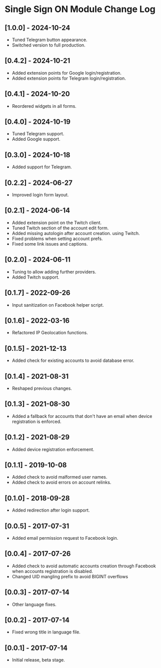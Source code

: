 
# Single Sign ON Module Change Log

## [1.0.0] - 2024-10-24

- Tuned Telegram button appearance.
- Switched version to full production.

## [0.4.2] - 2024-10-21

- Added extension points for Google login/registration.
- Added extension points for Telegram login/registration.

## [0.4.1] - 2024-10-20

- Reordered widgets in all forms.

## [0.4.0] - 2024-10-19

- Tuned Telegram support.
- Added Google support.

## [0.3.0] - 2024-10-18

- Added support for Telegram.

## [0.2.2] - 2024-06-27

- Improved login form layout.

## [0.2.1] - 2024-06-14

- Added extension point on the Twitch client.
- Tuned Twitch section of the account edit form.
- Added missing autologin after account creation. using Twitch.
- Fixed problems when setting account prefs.
- Fixed some link issues and captions.

## [0.2.0] - 2024-06-11

- Tuning to allow adding further providers.
- Added Twitch support.

## [0.1.7] - 2022-09-26

- Input sanitization on Facebook helper script.

## [0.1.6] - 2022-03-16

- Refactored IP Geolocation functions.

## [0.1.5] - 2021-12-13

- Added check for existing accounts to avoid database error.

## [0.1.4] - 2021-08-31

- Reshaped previous changes.

## [0.1.3] - 2021-08-30

- Added a fallback for accounts that don't have an email when device registration is enforced.

## [0.1.2] - 2021-08-29

- Added device registration enforcement.

## [0.1.1] - 2019-10-08

- Added check to avoid malformed user names.
- Added check to avoid errors on account relinks.

## [0.1.0] - 2018-09-28

- Added redirection after login support.

## [0.0.5] - 2017-07-31

- Added email permission request to Facebook login.

## [0.0.4] - 2017-07-26

- Added check to avoid automatic accounts creation through Facebook when accounts registration is disabled.
- Changed UID mangling prefix to avoid BIGINT overflows

## [0.0.3] - 2017-07-14

- Other language fixes.

## [0.0.2] - 2017-07-14

- Fixed wrong title in language file.

## [0.0.1] - 2017-07-14

- Initial release, beta stage.
